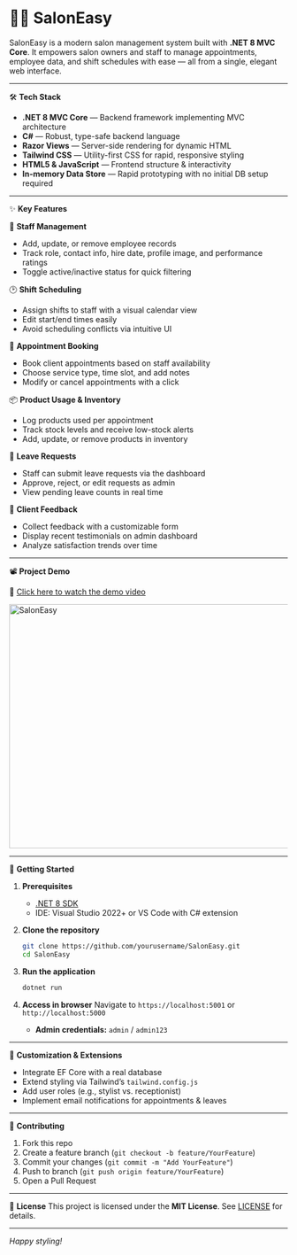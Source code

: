 # 💇‍♀️ SalonEasy

SalonEasy is a modern salon management system built with **.NET 8 MVC Core**. It empowers salon owners and staff to manage appointments, employee data, and shift schedules with ease — all from a single, elegant web interface.

---

🛠️ **Tech Stack**

* **.NET 8 MVC Core** — Backend framework implementing MVC architecture
* **C#** — Robust, type-safe backend language
* **Razor Views** — Server-side rendering for dynamic HTML
* **Tailwind CSS** — Utility-first CSS for rapid, responsive styling
* **HTML5 & JavaScript** — Frontend structure & interactivity
* **In-memory Data Store** — Rapid prototyping with no initial DB setup required

---

✨ **Key Features**

👥 **Staff Management**

* Add, update, or remove employee records
* Track role, contact info, hire date, profile image, and performance ratings
* Toggle active/inactive status for quick filtering

🕑 **Shift Scheduling**

* Assign shifts to staff with a visual calendar view
* Edit start/end times easily
* Avoid scheduling conflicts via intuitive UI

📅 **Appointment Booking**

* Book client appointments based on staff availability
* Choose service type, time slot, and add notes
* Modify or cancel appointments with a click

📦 **Product Usage & Inventory**

* Log products used per appointment
* Track stock levels and receive low-stock alerts
* Add, update, or remove products in inventory

📨 **Leave Requests**

* Staff can submit leave requests via the dashboard
* Approve, reject, or edit requests as admin
* View pending leave counts in real time

💬 **Client Feedback**

* Collect feedback with a customizable form
* Display recent testimonials on admin dashboard
* Analyze satisfaction trends over time
---
 📽️ **Project Demo**


🎥 [Click here to watch the demo video](https://github.com/adityamore3/SalonEasy/raw/master/SalonEasy.mp4)

<img width="908" height="441" alt="SalonEasy" src="https://github.com/user-attachments/assets/f81ec379-3600-4027-a60f-b1bb82af2ffb" />



---

🚀 **Getting Started**

1. **Prerequisites**

   * [.NET 8 SDK](https://dotnet.microsoft.com/download)
   * IDE: Visual Studio 2022+ or VS Code with C# extension

2. **Clone the repository**

   ```bash
   git clone https://github.com/yourusername/SalonEasy.git
   cd SalonEasy
   ```

3. **Run the application**

   ```bash
   dotnet run
   ```

4. **Access in browser**
   Navigate to `https://localhost:5001` or `http://localhost:5000`

   * **Admin credentials:**  `admin` / `admin123`

---

🔧 **Customization & Extensions**

* Integrate EF Core with a real database
* Extend styling via Tailwind’s `tailwind.config.js`
* Add user roles (e.g., stylist vs. receptionist)
* Implement email notifications for appointments & leaves

---

🤝 **Contributing**

1. Fork this repo
2. Create a feature branch (`git checkout -b feature/YourFeature`)
3. Commit your changes (`git commit -m "Add YourFeature"`)
4. Push to branch (`git push origin feature/YourFeature`)
5. Open a Pull Request

---

📄 **License**
This project is licensed under the **MIT License**. See [LICENSE](LICENSE) for details.

---

*Happy styling!*
